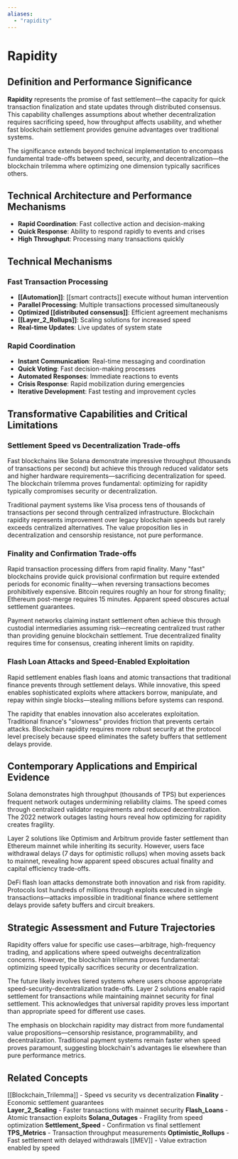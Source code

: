 ```yaml
---
aliases:
  - "rapidity"
---
```


# Rapidity

## Definition and Performance Significance

**Rapidity** represents the promise of fast settlement—the capacity for quick transaction finalization and state updates through distributed consensus. This capability challenges assumptions about whether decentralization requires sacrificing speed, how throughput affects usability, and whether fast blockchain settlement provides genuine advantages over traditional systems.

The significance extends beyond technical implementation to encompass fundamental trade-offs between speed, security, and decentralization—the blockchain trilemma where optimizing one dimension typically sacrifices others.

## Technical Architecture and Performance Mechanisms
- **Rapid Coordination**: Fast collective action and decision-making
- **Quick Response**: Ability to respond rapidly to events and crises
- **High Throughput**: Processing many transactions quickly

## Technical Mechanisms

### Fast Transaction Processing
- **[[Automation]]**: [[smart contracts]] execute without human intervention
- **Parallel Processing**: Multiple transactions processed simultaneously
- **Optimized [[distributed consensus]]**: Efficient agreement mechanisms
- **[[Layer_2_Rollups]]**: Scaling solutions for increased speed
- **Real-time Updates**: Live updates of system state

### Rapid Coordination
- **Instant Communication**: Real-time messaging and coordination
- **Quick Voting**: Fast decision-making processes
- **Automated Responses**: Immediate reactions to events
- **Crisis Response**: Rapid mobilization during emergencies
- **Iterative Development**: Fast testing and improvement cycles

## Transformative Capabilities and Critical Limitations

### Settlement Speed vs Decentralization Trade-offs

Fast blockchains like Solana demonstrate impressive throughput (thousands of transactions per second) but achieve this through reduced validator sets and higher hardware requirements—sacrificing decentralization for speed. The blockchain trilemma proves fundamental: optimizing for rapidity typically compromises security or decentralization.

Traditional payment systems like Visa process tens of thousands of transactions per second through centralized infrastructure. Blockchain rapidity represents improvement over legacy blockchain speeds but rarely exceeds centralized alternatives. The value proposition lies in decentralization and censorship resistance, not pure performance.

### Finality and Confirmation Trade-offs

Rapid transaction processing differs from rapid finality. Many "fast" blockchains provide quick provisional confirmation but require extended periods for economic finality—when reversing transactions becomes prohibitively expensive. Bitcoin requires roughly an hour for strong finality; Ethereum post-merge requires 15 minutes. Apparent speed obscures actual settlement guarantees.

Payment networks claiming instant settlement often achieve this through custodial intermediaries assuming risk—recreating centralized trust rather than providing genuine blockchain settlement. True decentralized finality requires time for consensus, creating inherent limits on rapidity.

### Flash Loan Attacks and Speed-Enabled Exploitation

Rapid settlement enables flash loans and atomic transactions that traditional finance prevents through settlement delays. While innovative, this speed enables sophisticated exploits where attackers borrow, manipulate, and repay within single blocks—stealing millions before systems can respond.

The rapidity that enables innovation also accelerates exploitation. Traditional finance's "slowness" provides friction that prevents certain attacks. Blockchain rapidity requires more robust security at the protocol level precisely because speed eliminates the safety buffers that settlement delays provide.

## Contemporary Applications and Empirical Evidence

Solana demonstrates high throughput (thousands of TPS) but experiences frequent network outages undermining reliability claims. The speed comes through centralized validator requirements and reduced decentralization. The 2022 network outages lasting hours reveal how optimizing for rapidity creates fragility.

Layer 2 solutions like Optimism and Arbitrum provide faster settlement than Ethereum mainnet while inheriting its security. However, users face withdrawal delays (7 days for optimistic rollups) when moving assets back to mainnet, revealing how apparent speed obscures actual finality and capital efficiency trade-offs.

DeFi flash loan attacks demonstrate both innovation and risk from rapidity. Protocols lost hundreds of millions through exploits executed in single transactions—attacks impossible in traditional finance where settlement delays provide safety buffers and circuit breakers.

## Strategic Assessment and Future Trajectories

Rapidity offers value for specific use cases—arbitrage, high-frequency trading, and applications where speed outweighs decentralization concerns. However, the blockchain trilemma proves fundamental: optimizing speed typically sacrifices security or decentralization.

The future likely involves tiered systems where users choose appropriate speed-security-decentralization trade-offs. Layer 2 solutions enable rapid settlement for transactions while maintaining mainnet security for final settlement. This acknowledges that universal rapidity proves less important than appropriate speed for different use cases.

The emphasis on blockchain rapidity may distract from more fundamental value propositions—censorship resistance, programmability, and decentralization. Traditional payment systems remain faster when speed proves paramount, suggesting blockchain's advantages lie elsewhere than pure performance metrics.

## Related Concepts

[[Blockchain_Trilemma]] - Speed vs security vs decentralization
**Finality** - Economic settlement guarantees  
**Layer_2_Scaling** - Faster transactions with mainnet security
**Flash_Loans** - Atomic transaction exploits
**Solana_Outages** - Fragility from speed optimization
**Settlement_Speed** - Confirmation vs final settlement
**TPS_Metrics** - Transaction throughput measurements
**Optimistic_Rollups** - Fast settlement with delayed withdrawals
[[MEV]] - Value extraction enabled by speed
